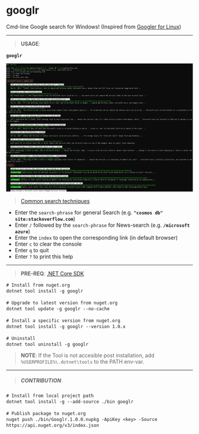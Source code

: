 # googlr
Cmd-line Google search for Windows! (Inspired from [Googler for Linux](https://github.com/jarun/googler))

---

> **USAGE**: 

**`googlr`**

  ![Screenshot](https://raw.githubusercontent.com/vamsitp/googlr/master/Screenshot.png)
  > [Common search techniques](https://support.google.com/websearch/answer/2466433)

- Enter the `search-phrase` for general Search (e.g. **`"cosmos db" site:stackoverflow.com`**)
- Enter `/` followed by the `search-phrase` for News-search (e.g. **`/microsoft azure`**)
- Enter the `index` to open the corresponding link (in default browser)
- Enter `c` to clear the console
- Enter `q` to quit
- Enter `?` to print this help

---

> **PRE-REQ**: [.NET Core SDK](https://dotnet.microsoft.com/download/dotnet-core/3.0)
```batch
# Install from nuget.org
dotnet tool install -g googlr

# Upgrade to latest version from nuget.org
dotnet tool update -g googlr --no-cache

# Install a specific version from nuget.org
dotnet tool install -g googlr --version 1.0.x

# Uninstall
dotnet tool uninstall -g googlr
```

> **NOTE**: If the Tool is not accesible post installation, add `%USERPROFILE%\.dotnet\tools` to the PATH env-var.

---

> ##### CONTRIBUTION
```batch
# Install from local project path
dotnet tool install -g --add-source ./bin googlr

# Publish package to nuget.org
nuget push ./bin/Googlr.1.0.0.nupkg -ApiKey <key> -Source https://api.nuget.org/v3/index.json
```